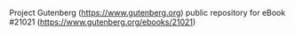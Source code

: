 Project Gutenberg (https://www.gutenberg.org) public repository for eBook #21021 (https://www.gutenberg.org/ebooks/21021)
